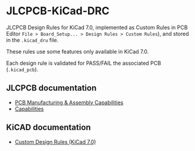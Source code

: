 # JLCPCB-KiCad-DRC

JLCPCB Design Rules for KiCad 7.0, implemented as Custom Rules in PCB Editor `File > Board_Setup... > Design Rules > Custom Rules`), and stored in the `.kicad_dru` file.

These rules use some features only available in KiCad 7.0.

Each design rule is validated for PASS/FAIL the associated PCB (`.kicad_pcb`).

## JLCPCB documentation
- [PCB Manufacturing & Assembly Capabilities](https://jlcpcb.com/capabilities/pcb-capabilities)
- [Capabilities](https://jlcpcb.com/capabilities/Eagle%20PCB%20to%20gerber%20files)

## KiCAD documentation
- [Custom Design Rules (KiCad 7.0)](https://docs.kicad.org/7.0/en/pcbnew/pcbnew.html#custom_design_rules)

